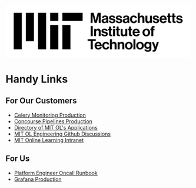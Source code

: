 ![MIT Logo 3 Line Black](/images/mit_lockup_std-three-line_rgb_black.png)

# Handy Links

## For Our Customers
- [Celery Monitoring Production](https://celery-monitoring.odl.mit.edu/)
- [Concourse Pipelines Production](https://cicd.odl.mit.edu/)
- [Directory of MIT OL's
Applications](https://github.mit.edu/odl-engineering/project-status/wiki/App-Links)
- [MIT OL Engineering Github Discussions](https://github.com/mitodl/hq/discussions)
- [MIT Online Learning Intranet](https://openlearning-intranet.mit.edu/)

## For Us
- [Platform Engineer Oncall Runbook](runbooks/oncall)
- [Grafana
Production](https://mitolproduction.grafana.net/explore?orgId=1&left=%7B%22datasource%22:%22grafanacloud-logs%22,%22queries%22:%5B%7B%22refId%22:%22A%22,%22datasource%22:%7B%22type%22:%22loki%22,%22uid%22:%22grafanacloud-logs%22%7D,%22editorMode%22:%22code%22,%22expr%22:%22%7Benvironment%3D%5C%22mitxonline-production%5C%22,%20application%3D%5C%22edxapp%5C%22%7D%20%7C%20json%20%7C%20log_process%3D%5C%22edxapp%5C%22%20%7C~%20%5C%22motosharky%5C%22%22,%22queryType%22:%22range%22%7D%5D,%22range%22:%7B%22from%22:%22now-24h%22,%22to%22:%22now%22%7D%7D)
